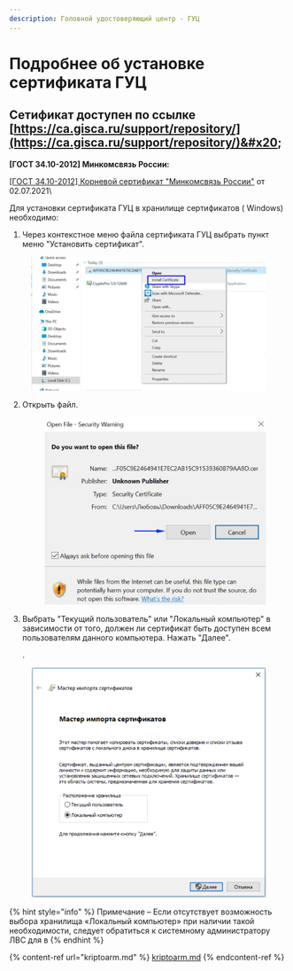 ```yaml
---
description: Головной удостоверяющий центр - ГУЦ
---
```


# Подробнее об установке сертификата ГУЦ

## Сетификат доступен по ссылке [https://ca.gisca.ru/support/repository/](https://ca.gisca.ru/support/repository/)&#x20;

**\[ГОСТ 34.10-2012] Минкомсвязь России:**

[\[ГОСТ 34.10-2012\] Корневой сертификат "Минкомсвязь России"](https://ca.gisca.ru/repository/AFF05C9E2464941E7EC2AB15C91539360B79AA9D.cer) от 02.07.2021\


Для установки сертификата ГУЦ в хранилище сертификатов ( Windows) необходимо:

1. Через контекстное меню файла сертификата ГУЦ выбрать пункт меню "Установить сертификат".

<figure><img src="../../.gitbook/assets/image (133).png" alt=""><figcaption></figcaption></figure>

2.  Открыть файл.

    <figure><img src="../../.gitbook/assets/image (138).png" alt=""><figcaption></figcaption></figure>
3.  Выбрать "Текущий пользователь" или "Локальный компьютер" в зависимости от того, должен ли сертификат быть доступен всем пользователям данного компьютера. Нажать "Далее".

    .

<figure><img src="../../.gitbook/assets/image (140).png" alt=""><figcaption></figcaption></figure>

{% hint style="info" %}
Примечание – Если отсутствует возможность выбора хранилища «Локальный компьютер» при наличии такой необходимости, следует обратиться к системному администратору ЛВС для в
{% endhint %}

{% content-ref url="kriptoarm.md" %}
[kriptoarm.md](kriptoarm.md)
{% endcontent-ref %}

